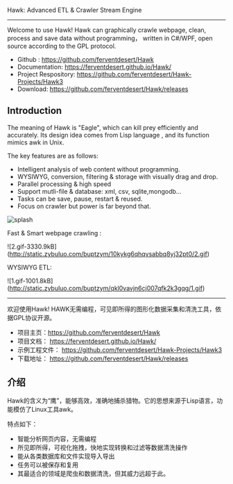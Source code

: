 
Hawk: Advanced ETL & Crawler Stream Engine 

***

Welcome to use Hawk! Hawk can graphically crawle webpage, clean, process and save data without programming， written in C#/WPF, open source according to the GPL protocol.

- Github : https://github.com/ferventdesert/Hawk
- Documentation: https://ferventdesert.github.io/Hawk/
- Project Respository: https://github.com/ferventdesert/Hawk-Projects/Hawk3
- Download:  https://github.com/ferventdesert/Hawk/releases

## Introduction

The meaning of Hawk is "Eagle", which can kill prey efficiently and accurately. Its design idea comes from Lisp language , and its function mimics awk in Unix.

The key features are as follows:

- Intelligent analysis of web content without programming.
- WYSIWYG, conversion, filtering & storage with visually drag and drop.
- Parallel processing & high speed
- Support mutli-file & database: xml, csv, sqlite,mongodb...
- Tasks can be save, pause, restart & reused.
- Focus on crawler but power is far beyond that.


![splash](https://upload-images.jianshu.io/upload_images/9608527-2185c11706ccf618.png?imageMogr2/auto-orient/strip%7CimageView2/2/w/1240)


Fast & Smart webpage crawling :

![2.gif-3330.9kB] (http://static.zybuluo.com/buptzym/10kykg6qhqvsabbq8yj32pt0/2.gif)

WYSIWYG ETL:

![1.gif-1001.8kB] (http://static.zybuluo.com/buptzym/qkl0vavjn6cj007qfk2k3gqg/1.gif) 


****


欢迎使用Hawk! HAWK无需编程，可见即所得的图形化数据采集和清洗工具，依据GPL协议开源。

- 项目主页：https://github.com/ferventdesert/Hawk
- 项目文档： https://ferventdesert.github.io/Hawk/
- 示例工程文件： https://github.com/ferventdesert/Hawk-Projects/Hawk3
- 下载地址： https://github.com/ferventdesert/Hawk/releases

## 介绍
Hawk的含义为“鹰”，能够高效，准确地捕杀猎物。它的思想来源于Lisp语言，功能模仿了Linux工具awk。

特点如下：

- 智能分析网页内容，无需编程
- 所见即所得，可视化拖拽，快地实现转换和过滤等数据清洗操作
- 能从各类数据库和文件实现导入导出
- 任务可以被保存和复用
- 其最适合的领域是爬虫和数据清洗，但其威力远超于此。

